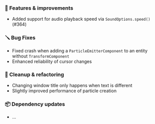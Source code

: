 ### 🚀 Features & improvements

- Added support for audio playback speed via `SoundOptions.speed()` (#364)

### 🪛 Bug Fixes

- Fixed crash when adding a `ParticleEmitterComponent` to an entity without `TransformComponent`
- Enhanced reliability of cursor changes

### 🧽 Cleanup & refactoring

- Changing window title only happens when text is different
- Slightly improved performance of particle creation

### 📦 Dependency updates

- ...